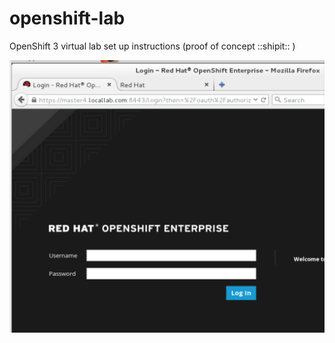 # openshift-lab
OpenShift 3 virtual lab set up instructions (proof of concept ::shipit:: )

![Alt Text](https://github.com/charliesolomon/openshift-lab/blob/master/images/web-console-first-access.png)
